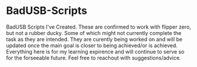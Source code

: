 # BadUSB-Scripts
BadUSB Scripts I've Created. These are confirmed to work with flipper zero, but not a rubber ducky. 
Some of which might not currently complete the task as they are intended. They are curently being worked on and will be updated once the main goal is closer to being achieved/or is achieved.
Everything here is for my learning expirence and will continue to serve so for the forseeable future. Feel free to reachout with suggestions/advice. 
